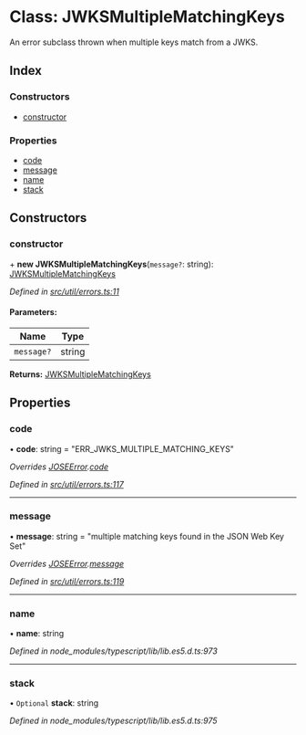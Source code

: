 # Class: JWKSMultipleMatchingKeys

An error subclass thrown when multiple keys match from a JWKS.

## Index

### Constructors

* [constructor](_util_errors_.jwksmultiplematchingkeys.md#constructor)

### Properties

* [code](_util_errors_.jwksmultiplematchingkeys.md#code)
* [message](_util_errors_.jwksmultiplematchingkeys.md#message)
* [name](_util_errors_.jwksmultiplematchingkeys.md#name)
* [stack](_util_errors_.jwksmultiplematchingkeys.md#stack)

## Constructors

### constructor

\+ **new JWKSMultipleMatchingKeys**(`message?`: string): [JWKSMultipleMatchingKeys](_util_errors_.jwksmultiplematchingkeys.md)

*Defined in [src/util/errors.ts:11](https://github.com/panva/jose/blob/v3.4.0/src/util/errors.ts#L11)*

#### Parameters:

Name | Type |
------ | ------ |
`message?` | string |

**Returns:** [JWKSMultipleMatchingKeys](_util_errors_.jwksmultiplematchingkeys.md)

## Properties

### code

•  **code**: string = "ERR\_JWKS\_MULTIPLE\_MATCHING\_KEYS"

*Overrides [JOSEError](_util_errors_.joseerror.md).[code](_util_errors_.joseerror.md#code)*

*Defined in [src/util/errors.ts:117](https://github.com/panva/jose/blob/v3.4.0/src/util/errors.ts#L117)*

___

### message

•  **message**: string = "multiple matching keys found in the JSON Web Key Set"

*Overrides [JOSEError](_util_errors_.joseerror.md).[message](_util_errors_.joseerror.md#message)*

*Defined in [src/util/errors.ts:119](https://github.com/panva/jose/blob/v3.4.0/src/util/errors.ts#L119)*

___

### name

•  **name**: string

*Defined in node_modules/typescript/lib/lib.es5.d.ts:973*

___

### stack

• `Optional` **stack**: string

*Defined in node_modules/typescript/lib/lib.es5.d.ts:975*
